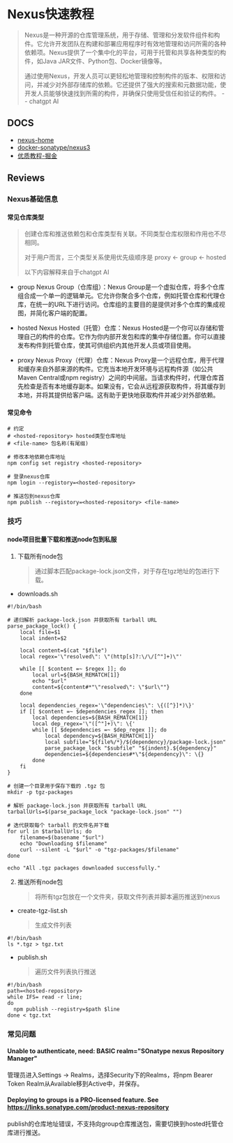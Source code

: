 # Nexus快速教程

> Nexus是一种开源的仓库管理系统，用于存储、管理和分发软件组件和构件。它允许开发团队在构建和部署应用程序时有效地管理和访问所需的各种依赖项。Nexus提供了一个集中化的平台，可用于托管和共享各种类型的构件，如Java JAR文件、Python包、Docker镜像等。
>
> 通过使用Nexus，开发人员可以更轻松地管理和控制构件的版本、权限和访问，并减少对外部存储库的依赖。它还提供了强大的搜索和元数据功能，使开发人员能够快速找到所需的构件，并确保只使用受信任和验证的构件。
> -- chatgpt AI

## DOCS

- [nexus-home](https://www.sonatype.com/products/sonatype-nexus-repository)
- [docker-sonatype/nexus3](https://hub.docker.com/r/sonatype/nexus3/)
- [优质教程-掘金](https://juejin.cn/post/6911642325559017480)

## Reviews

### Nexus基础信息

#### 常见仓库类型

> 创建仓库和推送依赖包和仓库类型有关联。不同类型仓库权限和作用也不尽相同。
>
> 对于用户而言，三个类型关系使用优先级顺序是 proxy \<- group \<- hosted
>
> 以下内容解释来自于chatgpt AI

- group
  Nexus Group（仓库组）：Nexus Group是一个虚拟仓库，将多个仓库组合成一个单一的逻辑单元。它允许你聚合多个仓库，例如托管仓库和代理仓库，在统一的URL下进行访问。仓库组的主要目的是提供对多个仓库的集成视图，并简化客户端的配置。

- hosted
  Nexus Hosted（托管）仓库：Nexus Hosted是一个你可以存储和管理自己的构件的仓库。它作为你内部开发包和库的集中存储位置。你可以直接发布构件到托管仓库，使其可供组织内其他开发人员或项目使用。

- proxy
  Nexus Proxy（代理）仓库：Nexus Proxy是一个远程仓库，用于代理和缓存来自外部来源的构件。它充当本地开发环境与远程构件源（如公共Maven Central或npm registry）之间的中间层。当请求构件时，代理仓库首先检查是否有本地缓存副本。如果没有，它会从远程源获取构件，将其缓存到本地，并将其提供给客户端。这有助于更快地获取构件并减少对外部依赖。

#### 常见命令

```shell
# 约定
# <hosted-repository> hosted类型仓库地址
# <file-name> 包名称(有尾缀)

# 修改本地依赖仓库地址
npm config set registry <hosted-repository>

# 登录nexus仓库
npm login --registory=<hosted-repository>

# 推送包到nexus仓库
npm publish --registory=<hosted-repository> <file-name>
```

### 技巧

#### node项目批量下载和推送node包到私服

1. 下载所有node包
   > 通过脚本匹配package-lock.json文件，对于存在tgz地址的包进行下载。

- downloads.sh

```shell
#!/bin/bash

# 递归解析 package-lock.json 并获取所有 tarball URL
parse_package_lock() {
    local file=$1
    local indent=$2

    local content=$(cat "$file")
    local regex='\"resolved\": \"(http[s]?:\/\/[^"]+)\"'

    while [[ $content =~ $regex ]]; do
        local url=${BASH_REMATCH[1]}
        echo "$url"
        content=${content#*"\"resolved\": \"$url\""}
    done

    local dependencies_regex='\"dependencies\": \{([^}]*)\}'
    if [[ $content =~ $dependencies_regex ]]; then
        local dependencies=${BASH_REMATCH[1]}
        local dep_regex='\"([^"]+)\": \{'
        while [[ $dependencies =~ $dep_regex ]]; do
            local dependency=${BASH_REMATCH[1]}
            local subfile="${file%/*}/${dependency}/package-lock.json"
            parse_package_lock "$subfile" "${indent}.${dependency}"
            dependencies=${dependencies#*\"${dependency}\": \{}
        done
    fi
}

# 创建一个目录用于保存下载的 .tgz 包
mkdir -p tgz-packages

# 解析 package-lock.json 并获取所有 tarball URL
tarballUrls=$(parse_package_lock "package-lock.json" "")

# 迭代获取每个 tarball 的文件名并下载
for url in $tarballUrls; do
    filename=$(basename "$url")
    echo "Downloading $filename"
    curl --silent -L "$url" -o "tgz-packages/$filename"
done

echo "All .tgz packages downloaded successfully."
```

2. 推送所有node包
   > 将所有tgz包放在一个文件夹，获取文件列表并脚本遍历推送到nexus

- create-tgz-list.sh
  > 生成文件列表

```shell
#!/bin/bash
ls *.tgz > tgz.txt
```

- publish.sh
  > 遍历文件列表执行推送

```shell
#!/bin/bash
path=<hosted-repository>
while IFS= read -r line;
do
  npm publish --registry=$path $line
done < tgz.txt
```

### 常见问题

#### Unable to authenticate, need: BASIC realm="SOnatype nexus Repository Manager"

管理员进入Settings -> Realms，选择Security下的Realms，将npm Bearer Token Realm从Available移到Active中，并保存。

#### Deploying to groups is a PRO-licensed feature. See https://links.sonatype.com/product-nexus-repository

publish的仓库地址错误，不支持向group仓库推送包，需要切换到hosted托管仓库进行推送。
